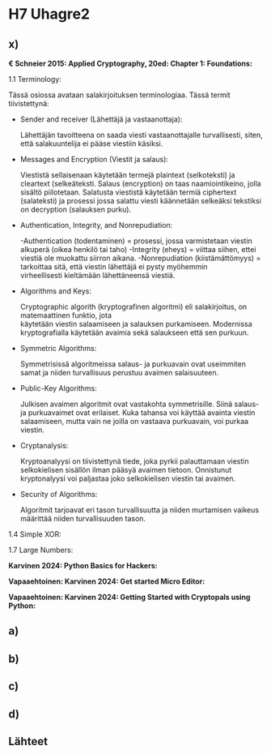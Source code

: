 # H7 Uhagre2

## x) 

**€ Schneier 2015: Applied Cryptography, 20ed: Chapter 1: Foundations:**

1.1 Terminology:

Tässä osiossa avataan salakirjoituksen terminologiaa. Tässä termit tiivistettynä:

- Sender and receiver (Lähettäjä ja vastaanottaja):

    Lähettäjän tavoitteena on saada viesti vastaanottajalle turvallisesti, siten, että salakuuntelija ei pääse      viestiin käsiksi.

- Messages and Encryption (Viestit ja salaus):
    
    Viestistä sellaisenaan käytetään termejä plaintext (selkoteksti) ja cleartext (selkeäteksti. Salaus             (encryption) on taas naamiointikeino, jolla sisältö piilotetaan. Salatusta viestistä käytetään termiä           ciphertext (salateksti) ja prosessi jossa salattu viesti käännetään selkeäksi tekstiksi on decryption           (salauksen purku).

- Authentication, Integrity, and Nonrepudiation:

    -Authentication (todentaminen) = prosessi, jossa varmistetaan viestin alkuperä (oikea henkilö tai taho)
    -Integrity (eheys) = viittaa siihen, ettei viestiä ole muokattu siirron aikana.
    -Nonrepudiation (kiistämättömyys) = tarkoittaa sitä, että viestin lähettäjä ei pysty myöhemmin     
     virheellisesti kieltämään lähettäneensä viestiä.
    
- Algorithms and Keys:
  
     Cryptographic algorith (kryptografinen algoritmi) eli salakirjoitus, on matemaattinen funktio, jota     
     käytetään viestin salaamiseen ja salauksen purkamiseen. Modernissa kryptografialla käytetään avaimia sekä 
     salaukseen että sen purkuun.

- Symmetric Algorithms:

     Symmetrisissä algoritmeissa salaus- ja purkuavain ovat useimmiten samat ja niiden turvallisuus perustuu         avaimen salaisuuteen.

- Public-Key Algorithms:

    Julkisen avaimen algoritmit ovat vastakohta symmetrisille. Siinä salaus- ja purkuavaimet ovat erilaiset.        Kuka tahansa voi käyttää avainta viestin salaamiseen, mutta vain ne joilla on vastaava purkuavain, voi          purkaa viestin.

- Cryptanalysis:

    Kryptoanalyysi on tiivistettynä tiede, joka pyrkii palauttamaan viestin selkokielisen sisällön ilman pääsyä     avaimen tietoon. Onnistunut kryptonalyysi voi paljastaa joko selkokielisen viestin tai avaimen.

- Security of Algorithms:

    Algoritmit tarjoavat eri tason turvallisuutta ja niiden murtamisen vaikeus määrittää niiden turvallisuuden      tason.

1.4 Simple XOR:

1.7 Large Numbers:

**Karvinen 2024: Python Basics for Hackers:**

**Vapaaehtoinen: Karvinen 2024: Get started Micro Editor:**

**Vapaaehtoinen: Karvinen 2024: Getting Started with Cryptopals using Python:**

## a)

## b)

## c)

## d)

## Lähteet


